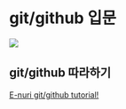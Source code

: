# git/github 입문
<img src="https://octodex.github.com/images/skatetocat.png">

## git/github 따라하기
[E-nuri git/github tutorial!](https://github.com/E-nuri/git_beginner)



